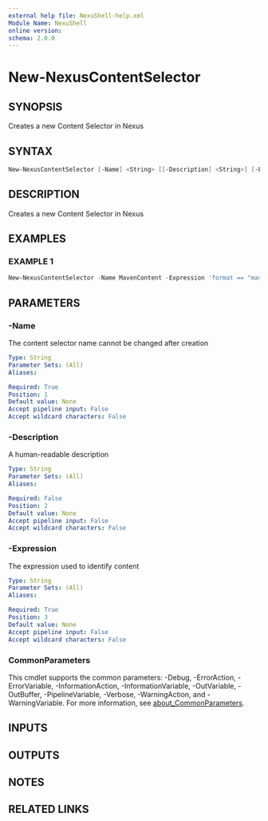 ```yaml
---
external help file: NexuShell-help.xml
Module Name: NexuShell
online version:
schema: 2.0.0
---
```


# New-NexusContentSelector

## SYNOPSIS

Creates a new Content Selector in Nexus

## SYNTAX

```powershell
New-NexusContentSelector [-Name] <String> [[-Description] <String>] [-Expression] <String> [<CommonParameters>]
```

## DESCRIPTION

Creates a new Content Selector in Nexus

## EXAMPLES

### EXAMPLE 1

```powershell
New-NexusContentSelector -Name MavenContent -Expression 'format == "maven2" and path =^ "/org/sonatype/nexus"'
```

## PARAMETERS

### -Name

The content selector name cannot be changed after creation

```yaml
Type: String
Parameter Sets: (All)
Aliases:

Required: True
Position: 1
Default value: None
Accept pipeline input: False
Accept wildcard characters: False
```

### -Description

A human-readable description

```yaml
Type: String
Parameter Sets: (All)
Aliases:

Required: False
Position: 2
Default value: None
Accept pipeline input: False
Accept wildcard characters: False
```

### -Expression

The expression used to identify content

```yaml
Type: String
Parameter Sets: (All)
Aliases:

Required: True
Position: 3
Default value: None
Accept pipeline input: False
Accept wildcard characters: False
```

### CommonParameters

This cmdlet supports the common parameters: -Debug, -ErrorAction, -ErrorVariable, -InformationAction, -InformationVariable, -OutVariable, -OutBuffer, -PipelineVariable, -Verbose, -WarningAction, and -WarningVariable. For more information, see [about_CommonParameters](http://go.microsoft.com/fwlink/?LinkID=113216).

## INPUTS

## OUTPUTS

## NOTES

## RELATED LINKS
